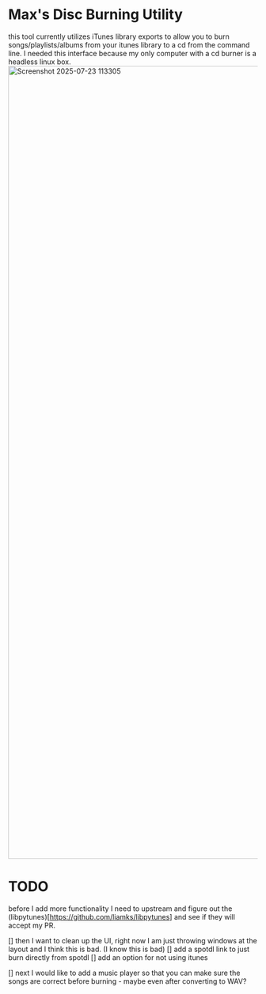 # Max's Disc Burning Utility

this tool currently utilizes iTunes library exports to allow you to burn songs/playlists/albums from your itunes library to a cd from the command line. I needed this interface because my only computer with a cd burner is a headless linux box. 
<img width="2839" height="1603" alt="Screenshot 2025-07-23 113305" src="https://github.com/user-attachments/assets/9ca62a16-7bf3-4524-97d8-213f2ba13b43" />

# TODO
before I add more functionality I need to upstream and figure out the (libpytunes)[https://github.com/liamks/libpytunes] and see if they will accept my PR. 



[] then I want to clean up the UI, right now I am just throwing windows at the layout and I think this is bad. (I know this is bad)
[] add a spotdl link to just burn directly from spotdl 
[] add an option for not using itunes

[] next I would like to add a music player so that you can make sure the songs are correct before burning - maybe even after converting to WAV? 
